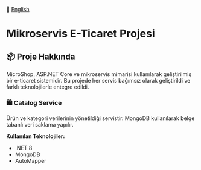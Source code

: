 📖 [English](README.en.md)

# Mikroservis E-Ticaret Projesi

## 📦 Proje Hakkında
MicroShop, ASP.NET Core ve mikroservis mimarisi kullanılarak geliştirilmiş bir e-ticaret sistemidir. Bu projede her servis bağımsız olarak geliştirildi ve farklı teknolojilerle entegre edildi.

### 🛍️ Catalog Service  
Ürün ve kategori verilerinin yönetildiği servistir. MongoDB kullanılarak belge tabanlı veri saklama yapılır.

**Kullanılan Teknolojiler:**
- .NET 8  
- MongoDB  
- AutoMapper  

